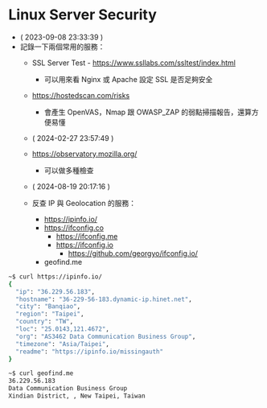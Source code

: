 # Linux Server Security

- ( 2023-09-08 23:33:39 )
- 記錄一下兩個常用的服務：
  - SSL Server Test - https://www.ssllabs.com/ssltest/index.html
    - 可以用來看 Nginx 或 Apache 設定 SSL 是否足夠安全
  - https://hostedscan.com/risks
    - 會產生 OpenVAS，Nmap 跟 OWASP_ZAP 的弱點掃描報告，還算方便易懂
  - ( 2024-02-27 23:57:49 )
  - https://observatory.mozilla.org/
    - 可以做多種檢查
  
  - ( 2024-08-19 20:17:16 )
  - 反查 IP 與 Geolocation 的服務：
    - https://ipinfo.io/
    - https://ifconfig.co
      - https://ifconfig.me
      - https://ifconfig.io
        - https://github.com/georgyo/ifconfig.io/
    - geofind.me
```bash
~$ curl https://ipinfo.io/
{
  "ip": "36.229.56.183",
  "hostname": "36-229-56-183.dynamic-ip.hinet.net",
  "city": "Banqiao",
  "region": "Taipei",
  "country": "TW",
  "loc": "25.0143,121.4672",
  "org": "AS3462 Data Communication Business Group",
  "timezone": "Asia/Taipei",
  "readme": "https://ipinfo.io/missingauth"
}
```
```bash
~$ curl geofind.me
36.229.56.183
Data Communication Business Group
Xindian District, , New Taipei, Taiwan
```